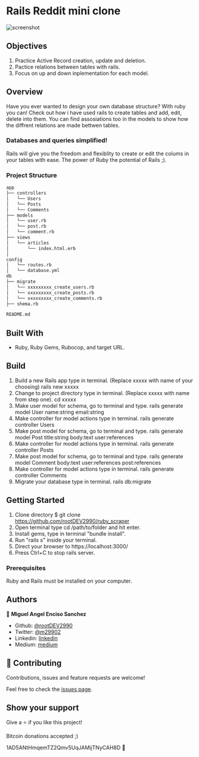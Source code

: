 # Rails Reddit mini clone

![screenshot](./img/app_screenshot_scraper.png)

## Objectives

1. Practice Active Record creation, update and deletion.
2. Pactice relations between tables with rails. 
3. Focus on up and down inplementation for each model.

## Overview

Have you ever wanted to design your own database structure? With ruby you can! Check out how i have used rails to create tables and add, edit, delete into them. You can find assosiations too in the models to show how the diffrent relations are made bettwen tables. 

### Databases and queries simplified!

Rails will give you the freedom and flexiblity to create or edit the colums in your tables with ease. The power of Ruby the potential of Rails ;).

### Project Structure

```bash
app
├── controllers
│   └── Users
│   └── Posts
│   └── Comments
├── models
│   └── user.rb
│   └── post.rb
│   └── comment.rb
├── views
│   └── articles
│       └── index.html.erb
│
config
│   └── routes.rb
│   └── database.yml
db  
├── migrate
│   └── xxxxxxxxx_create_users.rb
│   └── xxxxxxxxx_create_posts.rb
│   └── xxxxxxxxx_create_comments.rb
├── shema.rb

README.md

```

## Built With

- Ruby, Ruby Gems, Rubocop, and target URL.

## Build

1. Build a new Rails app type in terminal. (Replace xxxxx with name of your choosing)
    rails new xxxxx
2. Change to project directory type in terminal. (Replace xxxxx with name from step one).
    cd xxxxx
3. Make user model for schema, go to terminal and type.
    rails generate model User name:string email:string
4. Make controller for model actions type in terminal.
    rails generate controller Users
5. Make post model for schema, go to terminal and type.
    rails generate model Post title:string body:text user:references
6. Make controller for model actions type in terminal.
    rails generate controller Posts
7. Make post model for schema, go to terminal and type.
    rails generate model Comment body:text user:references post:references
8. Make controller for model actions type in terminal.
    rails generate controller Comments 
9. Migrate your database type in terminal.
    rails db:migrate

## Getting Started

1. Clone directory $ git clone https://github.com/rootDEV2990/ruby_scraper
2. Open terminal type cd /path/to/folder and hit enter.
3. Install gems, type in terminal "bundle install".
4. Run "rails s" inside your terminal.
5. Direct your browser to https://localhost:3000/
6. Press Ctrl+C to stop rails server. 

### Prerequisites

Ruby and Rails must be installed on your computer.

## Authors

👤 **Miguel Angel Enciso Sanchez**

- Github: [@rootDEV2990](https://github.com/rootDEV2990)
- Twitter: [@m29902](https://twitter.com/m29902)
- Linkedin: [linkedin](https://www.linkedin.com/in/miguel-enciso-6474741a1/)
- Medium: [medium](https://medium.com/@website.dev)

## 🤝 Contributing

Contributions, issues and feature requests are welcome!

Feel free to check the [issues page](issues/).

## Show your support

Give a ⭐️ if you like this project!

Bitcoin donations accepted ;)

1AD5ANtHmqemTZ2Qmv5UqJAMijTNyCAH8D 🚀

